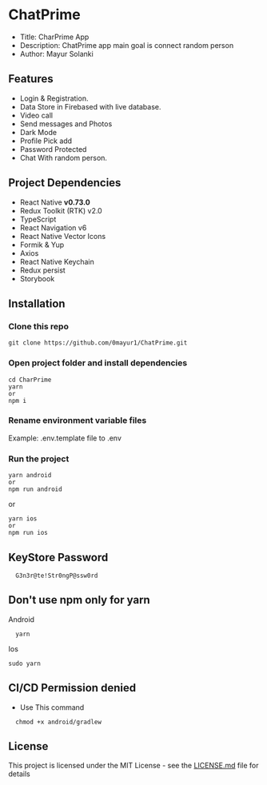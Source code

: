 # ChatPrime
  - Title: CharPrime App
  - Description: ChatPrime app main goal is connect random person
  - Author: Mayur Solanki

## Features

- Login & Registration.
- Data Store in Firebased with live database.
- Video call
- Send messages and Photos
- Dark Mode
- Profile Pick add
- Password Protected
- Chat With random person.

## Project Dependencies

- React Native **v0.73.0**
- Redux Toolkit (RTK) v2.0
- TypeScript
- React Navigation v6
- React Native Vector Icons
- Formik & Yup
- Axios
- React Native Keychain
- Redux persist
- Storybook


## Installation

### Clone this repo

```
git clone https://github.com/0mayur1/ChatPrime.git
```

### Open project folder and install dependencies

```
cd CharPrime
yarn
or
npm i
```

### Rename environment variable files

Example: .env.template file to .env

### Run the project

```
yarn android
or
npm run android
```

or

```
yarn ios
or
npm run ios
```


## KeyStore Password
```
  G3n3r@te!Str0ngP@ssw0rd
```

## Don't use npm only for yarn
Android
```
  yarn
```
Ios
```
sudo yarn
```

## CI/CD Permission denied

- Use This command

```
  chmod +x android/gradlew
```

  

## License

This project is licensed under the MIT License - see the [LICENSE.md](LICENSE) file for details


